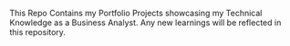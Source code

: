 This Repo Contains my Portfolio Projects showcasing my Technical Knowledge as a Business Analyst. Any new learnings will be reflected in this repository.
